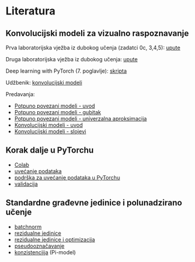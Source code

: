 # Literatura

## Konvolucijski modeli za vizualno raspoznavanje

Prva laboratorijska vježba iz dubokog učenja (zadatci 0c, 3,4,5): [upute](http://www.zemris.fer.hr/~ssegvic/du/lab1.shtml)

Druga laboratorijska vježba iz dubokog učenja: [upute](https://dlunizg.github.io/lab2/)

Deep learning with PyTorch (7. poglavlje): [skripta](https://pytorch.org/assets/deep-learning/Deep-Learning-with-PyTorch.pdf)

Udžbenik: [konvolucijski modeli](https://www.deeplearningbook.org/contents/convnets.html)

Predavanja: 
- [Potpuno povezani modeli - uvod](https://www.youtube.com/watch?v=1FRvxsdHQP0)
- [Potpuno povezani modeli - gubitak](https://www.youtube.com/watch?v=8q8lvZmCpDY)
- [Potpuno povezani modeli - univerzalna aproksimacija](https://www.youtube.com/watch?v=-NPo4tUI-sE)
- [Konvolucijski modeli - uvod](https://www.youtube.com/watch?v=rCr2w8_x_po)
- [Konvolucijski modeli - slojevi](https://www.youtube.com/watch?v=vn1lzYBBIsg)

## Korak dalje u PyTorchu
- [Colab](https://colab.research.google.com/drive/1gJAAN3UI9005ecVmxPun5ZLCGu4YBtLo)
- [uvećanje podataka](https://colab.research.google.com/drive/1gJAAN3UI9005ecVmxPun5ZLCGu4YBtLo)
- [podrška za uvećanje podataka u PyTorchu](https://pytorch.org/docs/stable/torchvision/transforms.html)
- [validacija](https://medium.com/@daouda.dala/deep-learning-with-pytorch-selecting-hyperparameters-8e44d7cc78da)

## Standardne građevne jedinice i polunadzirano učenje
- [batchnorm](https://arxiv.org/abs/1805.11604)
- [rezidualne jedinice](https://arxiv.org/abs/1512.03385)
- [rezidualne jedinice i optimizacija](https://arxiv.org/abs/1712.09913)
- [pseudooznačavanje](http://deeplearning.net/wp-content/uploads/2013/03/pseudo_label_final.pdf)
- [konzistenciija](https://arxiv.org/pdf/1703.01780.pdf) (Pi-model)
